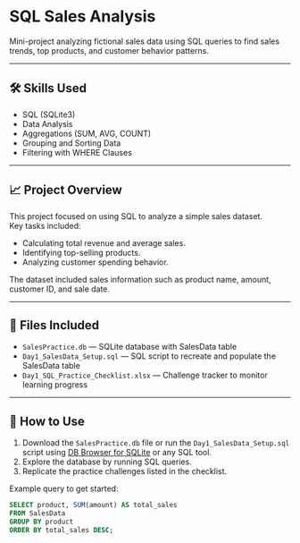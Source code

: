 # SQL Sales Analysis
  
Mini-project analyzing fictional sales data using SQL queries to find sales trends, top products, and customer behavior patterns.

---

## 🛠️ Skills Used
- SQL (SQLite3)
- Data Analysis
- Aggregations (SUM, AVG, COUNT)
- Grouping and Sorting Data
- Filtering with WHERE Clauses

---

## 📈 Project Overview
This project focused on using SQL to analyze a simple sales dataset.  
Key tasks included:
- Calculating total revenue and average sales.
- Identifying top-selling products.
- Analyzing customer spending behavior.

The dataset included sales information such as product name, amount, customer ID, and sale date.

---

## 📂 Files Included
- `SalesPractice.db` — SQLite database with SalesData table
- `Day1_SalesData_Setup.sql` — SQL script to recreate and populate the SalesData table
- `Day1_SQL_Practice_Checklist.xlsx` — Challenge tracker to monitor learning progress

---

## 🚀 How to Use
1. Download the `SalesPractice.db` file or run the `Day1_SalesData_Setup.sql` script using [DB Browser for SQLite](https://sqlitebrowser.org/) or any SQL tool.
2. Explore the database by running SQL queries.
3. Replicate the practice challenges listed in the checklist.

Example query to get started:
```sql
SELECT product, SUM(amount) AS total_sales
FROM SalesData
GROUP BY product
ORDER BY total_sales DESC;

